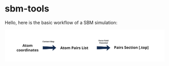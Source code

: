 # sbm-tools

Hello, here is the basic workflow of a SBM simulation:

![Atom coordinates -> contact Map -> Atom Pairs List -> Force Field Potential -> Pairs Section](./workflow-simple.svg?raw=true "workflow")